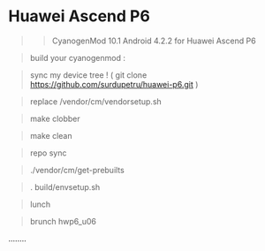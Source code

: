 Huawei Ascend P6
=========


>> CyanogenMod 10.1 Android 4.2.2 for Huawei Ascend P6

> build your cyanogenmod :

> sync my device tree ! ( git clone https://github.com/surdupetru/huawei-p6.git )

> replace /vendor/cm/vendorsetup.sh

> make clobber

> make clean

> repo sync 

> ./vendor/cm/get-prebuilts

> . build/envsetup.sh

> lunch 

> brunch hwp6_u06

........